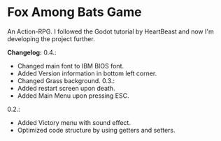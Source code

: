 # Fox Among Bats Game
An Action-RPG.
I followed the Godot tutorial by HeartBeast and now I'm developing the project further.

**Changelog:**
0.4.:
- Changed main font to IBM BIOS font.
- Added Version information in bottom left corner.
- Changed Grass background.
0.3.:
- Added restart screen upon death.
- Added Main Menu upon pressing ESC.

0.2.:
- Added Victory menu with sound effect.
- Optimized code structure by using getters and setters.

